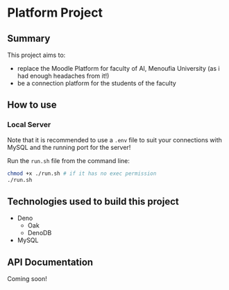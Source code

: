 # Platform Project

## Summary

This project aims to:

- replace the Moodle Platform for faculty of AI, Menoufia University (as i had enough headaches from it!)
- be a connection platform for the students of the faculty

## How to use

### Local Server

Note that it is recommended to use a `.env` file to suit your connections with MySQL and the running port for the server!

Run the `run.sh` file from the command line:

```sh
chmod +x ./run.sh # if it has no exec permission
./run.sh
```

## Technologies used to build this project

- Deno
  - Oak
  - DenoDB
- MySQL

## API Documentation

Coming soon!
